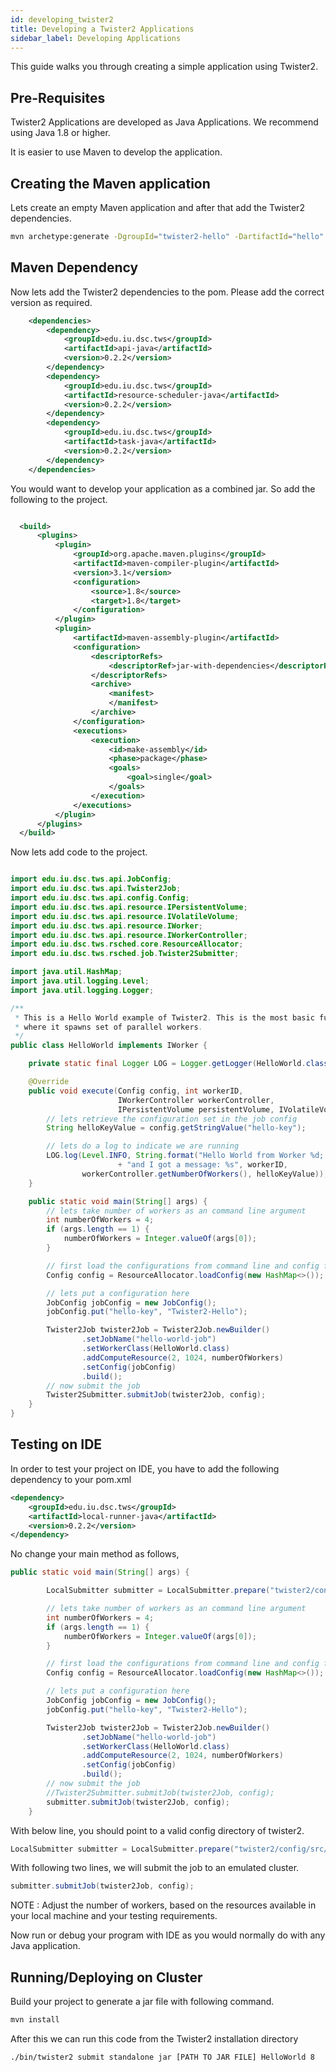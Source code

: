 ```yaml
---
id: developing_twister2
title: Developing a Twister2 Applications
sidebar_label: Developing Applications
---
```


This guide walks you through creating a simple application using Twister2.

## Pre-Requisites

Twister2 Applications are developed as Java Applications. We recommend using Java 1.8 or higher.

It is easier to use Maven to develop the application.

## Creating the Maven application

Lets create an empty Maven application and after that add the Twister2 dependencies.

```bash
mvn archetype:generate -DgroupId="twister2-hello" -DartifactId="hello" -DarchetypeArtifactId="maven-archetype-quickstart"  -DinteractiveMode=false
```

## Maven Dependency

Now lets add the Twister2 dependencies to the pom. Please add the correct version as required.

```xml
    <dependencies>
        <dependency>
            <groupId>edu.iu.dsc.tws</groupId>
            <artifactId>api-java</artifactId>
            <version>0.2.2</version>
        </dependency>
        <dependency>
            <groupId>edu.iu.dsc.tws</groupId>
            <artifactId>resource-scheduler-java</artifactId>
            <version>0.2.2</version>
        </dependency>
        <dependency>
            <groupId>edu.iu.dsc.tws</groupId>
            <artifactId>task-java</artifactId>
            <version>0.2.2</version>
        </dependency>
    </dependencies>
```

You would want to develop your application as a combined jar. So add the following to the project.

```xml

  <build>
      <plugins>
          <plugin>
              <groupId>org.apache.maven.plugins</groupId>
              <artifactId>maven-compiler-plugin</artifactId>
              <version>3.1</version>
              <configuration>
                  <source>1.8</source>
                  <target>1.8</target>
              </configuration>
          </plugin>
          <plugin>
              <artifactId>maven-assembly-plugin</artifactId>
              <configuration>
                  <descriptorRefs>
                      <descriptorRef>jar-with-dependencies</descriptorRef>
                  </descriptorRefs>
                  <archive>
                      <manifest>
                      </manifest>
                  </archive>
              </configuration>
              <executions>
                  <execution>
                      <id>make-assembly</id>
                      <phase>package</phase>
                      <goals>
                          <goal>single</goal>
                      </goals>
                  </execution>
              </executions>
          </plugin>
      </plugins>
  </build>

```

Now lets add code to the project.

```java

import edu.iu.dsc.tws.api.JobConfig;
import edu.iu.dsc.tws.api.Twister2Job;
import edu.iu.dsc.tws.api.config.Config;
import edu.iu.dsc.tws.api.resource.IPersistentVolume;
import edu.iu.dsc.tws.api.resource.IVolatileVolume;
import edu.iu.dsc.tws.api.resource.IWorker;
import edu.iu.dsc.tws.api.resource.IWorkerController;
import edu.iu.dsc.tws.rsched.core.ResourceAllocator;
import edu.iu.dsc.tws.rsched.job.Twister2Submitter;

import java.util.HashMap;
import java.util.logging.Level;
import java.util.logging.Logger;

/**
 * This is a Hello World example of Twister2. This is the most basic functionality of Twister2,
 * where it spawns set of parallel workers.
 */
public class HelloWorld implements IWorker {

    private static final Logger LOG = Logger.getLogger(HelloWorld.class.getName());

    @Override
    public void execute(Config config, int workerID,
                        IWorkerController workerController,
                        IPersistentVolume persistentVolume, IVolatileVolume volatileVolume) {
        // lets retrieve the configuration set in the job config
        String helloKeyValue = config.getStringValue("hello-key");

        // lets do a log to indicate we are running
        LOG.log(Level.INFO, String.format("Hello World from Worker %d; there are %d total workers "
                        + "and I got a message: %s", workerID,
                workerController.getNumberOfWorkers(), helloKeyValue));
    }

    public static void main(String[] args) {
        // lets take number of workers as an command line argument
        int numberOfWorkers = 4;
        if (args.length == 1) {
            numberOfWorkers = Integer.valueOf(args[0]);
        }

        // first load the configurations from command line and config files
        Config config = ResourceAllocator.loadConfig(new HashMap<>());

        // lets put a configuration here
        JobConfig jobConfig = new JobConfig();
        jobConfig.put("hello-key", "Twister2-Hello");

        Twister2Job twister2Job = Twister2Job.newBuilder()
                .setJobName("hello-world-job")
                .setWorkerClass(HelloWorld.class)
                .addComputeResource(2, 1024, numberOfWorkers)
                .setConfig(jobConfig)
                .build();
        // now submit the job
        Twister2Submitter.submitJob(twister2Job, config);
    }
}


```

## Testing on IDE

In order to test your project on IDE, you have to add the following dependency
to your pom.xml

```xml
<dependency>
    <groupId>edu.iu.dsc.tws</groupId>
    <artifactId>local-runner-java</artifactId>
    <version>0.2.2</version>
</dependency>
```

No change your main method as follows,

```java
public static void main(String[] args) {

        LocalSubmitter submitter = LocalSubmitter.prepare("twister2/config/src/yaml/conf");

        // lets take number of workers as an command line argument
        int numberOfWorkers = 4;
        if (args.length == 1) {
            numberOfWorkers = Integer.valueOf(args[0]);
        }

        // first load the configurations from command line and config files
        Config config = ResourceAllocator.loadConfig(new HashMap<>());

        // lets put a configuration here
        JobConfig jobConfig = new JobConfig();
        jobConfig.put("hello-key", "Twister2-Hello");

        Twister2Job twister2Job = Twister2Job.newBuilder()
                .setJobName("hello-world-job")
                .setWorkerClass(HelloWorld.class)
                .addComputeResource(2, 1024, numberOfWorkers)
                .setConfig(jobConfig)
                .build();
        // now submit the job
        //Twister2Submitter.submitJob(twister2Job, config);
        submitter.submitJob(twister2Job, config);
    }
```

With below line, you should point to a valid config directory of twister2.

```java
LocalSubmitter submitter = LocalSubmitter.prepare("twister2/config/src/yaml/conf");
```

With following two lines, we will submit the job to an emulated cluster.

```java
submitter.submitJob(twister2Job, config);
```

NOTE : Adjust the number of workers, based on the resources available in your local machine and your testing requirements.

Now run or debug your program with IDE as you would normally do with any Java application.


## Running/Deploying on Cluster

Build your project to generate a jar file with following command.

```bash
mvn install
```

After this we can run this code from the Twister2 installation directory

```bash
./bin/twister2 submit standalone jar [PATH TO JAR FILE] HelloWorld 8

```


